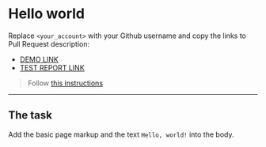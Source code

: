 # Hello world
Replace `<your_account>` with your Github username and copy the links to Pull Request description:
- [DEMO LINK](https://Tetiana-Hishchak.github.io/layout_hello-world/)
- [TEST REPORT LINK](https://Tetiana-Hishchak.github.io/layout_hello-world/report/html_report/)

> Follow [this instructions](https://mate-academy.github.io/layout_task-guideline/#how-to-solve-the-layout-tasks-on-github)
___

## The task 
Add the basic page markup and the text `Hello, world!` into the body.
